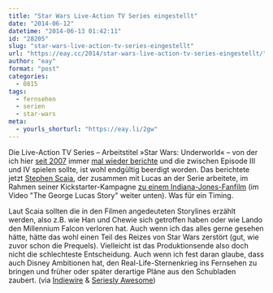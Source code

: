 ```yaml
---
title: "Star Wars Live-Action TV Series eingestellt"
date: "2014-06-12"
datetime: "2014-06-13 01:42:11"
id: "28205"
slug: "star-wars-live-action-tv-series-eingestellt"
url: "https://eay.cc/2014/star-wars-live-action-tv-series-eingestellt/"
author: "eay"
format: "post"
categories:
  - 0815
tags:
  - fernsehen
  - serien
  - star-wars
meta:
  - yourls_shorturl: "https://eay.li/2gw"
---
```


Die Live-Action TV Series – Arbeitstitel »Star Wars: Underworld« – von der ich hier [seit 2007](//eay.cc/2007/clash-of-the-fanboys/) immer [mal wieder berichte](//eay.cc/2012/neues-zur-star-wars-live-action-tv-series/) und die zwischen Episode III und IV spielen sollte, ist wohl endgültig beerdigt worden. Das berichtete jetzt [Stephen Scaia](http://www.imdb.com/name/nm0768721/), der zusammen mit Lucas an der Serie arbeitete, im Rahmen seiner Kickstarter-Kampagne [zu einem Indiana-Jones-Fanfilm](https://www.kickstarter.com/projects/2127721483/army-of-the-lost-horizon) (im Video "The George Lucas Story" weiter unten). Was für ein Timing.

Laut Scaia sollten die in den Filmen angedeuteten Storylines erzählt werden, also z.B. wie Han und Chewie sich getroffen haben oder wie Lando den Millennium Falcon verloren hat. Auch wenn ich das alles gerne gesehen hätte, hätte das wohl einen Teil des Reizes von Star Wars zerstört (gut, wie zuvor schon die Prequels). Vielleicht ist das Produktionsende also doch nicht die schlechteste Entscheidung. Auch wenn ich fest daran glaube, dass auch Disney Ambitionen hat, den Real-Life-Sternenkrieg ins Fernsehen zu bringen und früher oder später derartige Pläne aus den Schubladen zaubert. (via [Indiewire](http://blogs.indiewire.com/theplaylist/cancelled-star-wars-underworld-tv-series-would-have-featured-young-versions-of-han-chewie-lando-20140611) & [Seriesly Awesome](http://www.serieslyawesome.tv/2014/fantasy-scifi/star-wars-serie-mit-realen-schauspielern-abgesetzt/))
